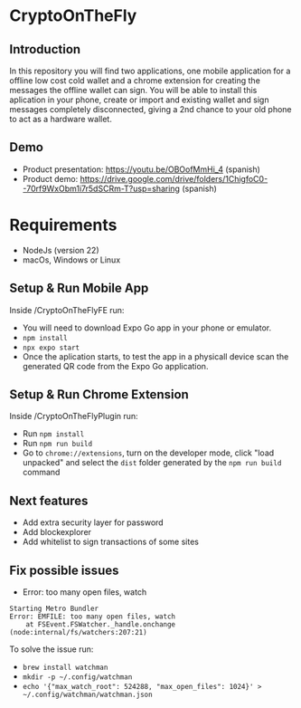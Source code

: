 # CryptoOnTheFly

## Introduction

In this repository you will find two applications, one mobile application for a offline low cost cold wallet and a chrome extension for creating the messages the offline wallet can sign. You will be able to install this aplication in your phone, create or import and existing wallet and sign messages completely disconnected, giving a 2nd chance to your old phone to act as a hardware wallet.

## Demo

- Product presentation: https://youtu.be/OBOofMmHi_4 (spanish)
- Product demo: https://drive.google.com/drive/folders/1ChigfoC0--70rf9WxObm1i7r5dSCRm-T?usp=sharing (spanish)

# Requirements

- NodeJs (version 22)
- macOs, Windows or Linux

## Setup & Run Mobile App

Inside /CryptoOnTheFlyFE run:

- You will need to download Expo Go app in your phone or emulator.
- `npm install`
- `npx expo start`
- Once the aplication starts, to test the app in a physicall device scan the generated QR code from the Expo Go application.

## Setup & Run Chrome Extension

Inside /CryptoOnTheFlyPlugin run:

- Run `npm install`
- Run `npm run build`
- Go to `chrome://extensions`, turn on the developer mode, click "load unpacked" and select the `dist` folder generated by the `npm run build` command

## Next features
- Add extra security layer for password
- Add blockexplorer
- Add whitelist to sign transactions of some sites


## Fix possible issues

- Error: too many open files, watch
```
Starting Metro Bundler
Error: EMFILE: too many open files, watch
    at FSEvent.FSWatcher._handle.onchange (node:internal/fs/watchers:207:21)
```

To solve the issue run:
- `brew install watchman`
- `mkdir -p ~/.config/watchman`
- `echo '{"max_watch_root": 524288, "max_open_files": 1024}' > ~/.config/watchman/watchman.json`
